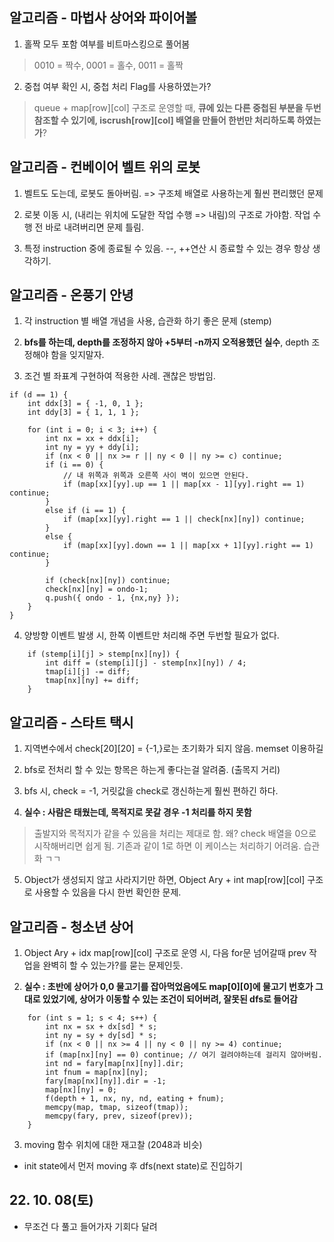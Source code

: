 ## 알고리즘 - 마법사 상어와 파이어볼

1. 홀짝 모두 포함 여부를 비트마스킹으로 풀어봄
 > 0010 = 짝수, 0001 = 홀수, 0011 = 홀짝

2. 중첩 여부 확인 시, 중첩 처리 Flag를 사용하였는가?

 > queue<Obj> + map[row][col] 구조로 운영할 때, **큐에 있는 다른 중첩된 부분을 두번 참조할 수 있기에, iscrush[row][col] 배열을 만들어 한번만 처리하도록 하였는가**?

## 알고리즘 - 컨베이어 벨트 위의 로봇

1. 벨트도 도는데, 로봇도 돌아버림. => 구조체 배열로 사용하는게 훨씬 편리했던 문제

2. 로봇 이동 시, (내리는 위치에 도달한 작업 수행 => 내림)의 구조로 가야함. 작업 수행 전 바로 내려버리면 문제 틀림.

3. 특정 instruction 중에 종료될 수 있음. --, ++연산 시 종료할 수 있는 경우 항상 생각하기.

## 알고리즘 - 온풍기 안녕

1. 각 instruction 별 배열 개념을 사용, 습관화 하기 좋은 문제 (stemp)

2. **bfs를 하는데, depth를 조정하지 않아 +5부터 -n까지 오적용했던 실수**, depth 조정해야 함을 잊지말자.

3. 조건 별 좌표계 구현하여 적용한 사례. 괜찮은 방법임.

```
if (d == 1) {
	int ddx[3] = { -1, 0, 1 };
	int ddy[3] = { 1, 1, 1 };

	for (int i = 0; i < 3; i++) {
		int nx = xx + ddx[i];
		int ny = yy + ddy[i];
		if (nx < 0 || nx >= r || ny < 0 || ny >= c) continue;
		if (i == 0) {
			// 내 위쪽과 위쪽과 오른쪽 사이 벽이 있으면 안된다.
			if (map[xx][yy].up == 1 || map[xx - 1][yy].right == 1) continue;
		}
	    else if (i == 1) {
			if (map[xx][yy].right == 1 || check[nx][ny]) continue;
		}
		else {
			if (map[xx][yy].down == 1 || map[xx + 1][yy].right == 1) continue;
		}

		if (check[nx][ny]) continue;
		check[nx][ny] = ondo-1;
		q.push({ ondo - 1, {nx,ny} });
	}
}
```

4. 양방향 이벤트 발생 시, 한쪽 이벤트만 처리해 주면 두번할 필요가 없다.

```
	if (stemp[i][j] > stemp[nx][ny]) {
		int diff = (stemp[i][j] - stemp[nx][ny]) / 4;
		tmap[i][j] -= diff;
		tmap[nx][ny] += diff;
	}
```

## 알고리즘 - 스타트 택시

1. 지역변수에서 check[20][20] = {-1,}로는 초기화가 되지 않음. memset 이용하길

2. bfs로 전처리 할 수 있는 항목은 하는게 좋다는걸 알려줌. (출목지 거리)

3. bfs 시, check = -1, 거릿값을 check로 갱신하는게 훨씬 편하긴 하다.

4. **실수 : 사람은 태웠는데, 목적지로 못갈 경우 -1 처리를 하지 못함**
 > 출발지와 목적지가 같을 수 있음을 처리는 제대로 함. 왜? check 배열을 0으로 시작해버리면 쉽게 됨. 기존과 같이 1로 하면 이 케이스는 처리하기 어려움. 습관화 ㄱㄱ

5. Object가 생성되지 않고 사라지기만 하면, Object Ary + int map[row][col] 구조로 사용할 수 있음을 다시 한번 확인한 문제.

## 알고리즘 - 청소년 상어

1. Object Ary + idx map[row][col] 구조로 운영 시, 다음 for문 넘어갈때 prev 작업을 완벽히 할 수 있는가?를 묻는 문제인듯.

2. **실수 : 초반에 상어가 0,0 물고기를 잡아먹었음에도 map[0][0]에 물고기 번호가 그대로 있었기에, 상어가 이동할 수 있는 조건이 되어버려, 잘못된 dfs로 들어감**

```
	for (int s = 1; s < 4; s++) {
		int nx = sx + dx[sd] * s;
		int ny = sy + dy[sd] * s;
		if (nx < 0 || nx >= 4 || ny < 0 || ny >= 4) continue;
		if (map[nx][ny] == 0) continue; // 여기 걸려야하는데 걸리지 않아버림.
		int nd = fary[map[nx][ny]].dir;
		int fnum = map[nx][ny];
		fary[map[nx][ny]].dir = -1;
		map[nx][ny] = 0;
		f(depth + 1, nx, ny, nd, eating + fnum);
		memcpy(map, tmap, sizeof(tmap));
		memcpy(fary, prev, sizeof(prev));
	}
```

3. moving 함수 위치에 대한 재고찰 (2048과 비슷)

 - init state에서 먼저 moving 후 dfs(next state)로 진입하기

## 22. 10. 08(토)

 - 무조건 다 풀고 들어가자 기회다 달려